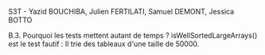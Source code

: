 S3T - Yazid BOUCHIBA, Julien FERTILATI, Samuel DEMONT, Jessica BOTTO

B.3. Pourquoi les tests mettent autant de temps ?
isWellSortedLargeArrays() est le test fautif : Il trie des tableaux d'une taille de 50000.
